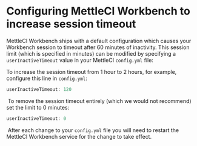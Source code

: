 # Configuring MettleCI Workbench to increase session timeout

MettleCI Workbench ships with a default configuration which causes your
Workbench session to timeout after 60 minutes of inactivity. This
session limit (which is specified in minutes) can be modified by
specifying a `userInactiveTimeout` value in your MettleCI `config.yml`
file:

To increase the session timeout from 1 hour to 2 hours, for example,
configure this line in `config.yml`:

``` java
userInactiveTimeout: 120
```

 To remove the session timeout entirely (which we would not recommend)
set the limit to 0 minutes:

``` java
userInactiveTimeout: 0
```

 After each change to your `config.yml` file you will need to restart
the MettleCI Workbench service for the change to take effect.
